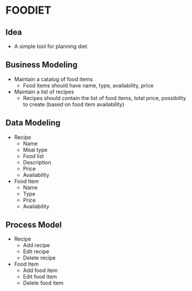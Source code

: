 # FOODIET

## Idea

- A simple tool for planning diet.

## Business Modeling

- Maintain a catalog of food items
  - Food items should have name, type, availability, price
- Maintain a list of recipes
  - Recipes should contain the list of food items, total price, possibility to create (based on food item availability)

## Data Modeling

- Recipe
  - Name
  - Meal type
  - Food list
  - Description
  - Price
  - Availability
- Food Item
  - Name
  - Type
  - Price
  - Availability

## Process Model

- Recipe
  - Add recipe
  - Edit recipe
  - Delete recipe
- Food Item
  - Add food item
  - Edit food item
  - Delete food item
